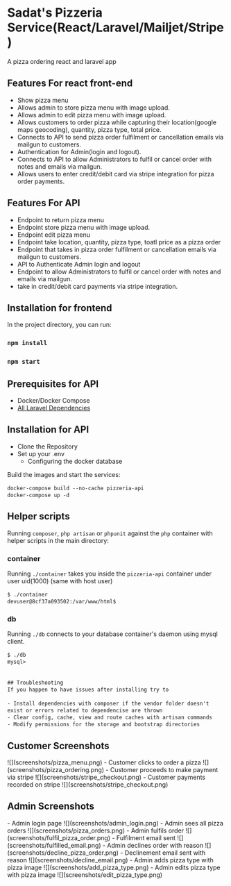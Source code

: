 # Sadat's Pizzeria Service(React/Laravel/Mailjet/Stripe)
A pizza ordering react and laravel app
## Features For react front-end
- Show pizza menu
- Allows admin to store pizza menu with image upload.
- Allows admin to edit pizza menu with image upload.
- Allows customers to order pizza while capturing their location(google maps geocoding), quantity, pizza type, total price.
- Connects to API to send pizza order fulfilment or cancellation emails via mailgun to customers.
- Authentication for Admin(login and logout).
- Connects to API to allow Administrators to fulfil or cancel order with notes and emails via mailgun.
- Allows users to enter credit/debit card via stripe integration for pizza order payments.

## Features For API
- Endpoint to return pizza menu
- Endpoint store pizza menu with image upload.
- Endpoint edit pizza menu
- Endpoint take location, quantity, pizza type, toatl price as a pizza order
- Endpoint that takes in pizza order fulfilment or cancellation emails via mailgun to customers.
- API to Authenticate Admin login and logout
-  Endpoint to allow Administrators to fulfil or cancel order with notes and emails via mailgun.
- take in credit/debit card payments via stripe integration.

## Installation for frontend

In the project directory, you can run:

### `npm install`
### `npm start`



## Prerequisites for API
- Docker/Docker Compose
- [All Laravel Dependencies](https://laravel.com/docs/7.4#server-requirements)

## Installation for API
* Clone the Repository
* Set up your .env
    - Configuring the docker database

Build the images and start the services:
```
docker-compose build --no-cache pizzeria-api
docker-compose up -d
```

## Helper scripts
Running `composer`, `php artisan` or `phpunit` against the `php` container with helper scripts in the main directory:

### container
Running `./container` takes you inside the `pizzeria-api` container under user uid(1000) (same with host user)
```
$ ./container
devuser@8cf37a093502:/var/www/html$
```
### db
Running `./db` connects to your database container's daemon using mysql client.
```
$ ./db
mysql>


## Troubleshooting
If you happen to have issues after installing try to

- Install dependencies with composer if the vendor folder doesn't exist or errors related to dependencise are thrown
- Clear config, cache, view and route caches with artisan commands
- Modify permissions for the storage and bootstrap directories
```
<h2 id="screenshots">Customer Screenshots</h2>
![](screenshots/pizza_menu.png)
- Customer clicks to order a pizza
![](screenshots/pizza_ordering.png)
- Customer proceeds to make payment via stripe
![](screenshots/stripe_checkout.png)
- Customer payments recorded on stripe
![](screenshots/stripe_checkout.png)


<h2 id="screenshots">Admin Screenshots</h2>
- Admin login page
![](screenshots/admin_login.png)
- Admin sees all pizza orders
![](screenshots/pizza_orders.png)
- Admin fulfils order
![](screenshots/fulfil_pizza_order.png)
- Fulfilment email sent
![](screenshots/fulfilled_email.png)
- Admin declines order with reason
![](screenshots/decline_pizza_order.png)
- Declinement email sent with reason
![](screenshots/decline_email.png)
- Admin adds pizza type with pizza image
![](screenshots/add_pizza_type.png)
- Admin edits pizza type with pizza image
![](screenshots/edit_pizza_type.png)
